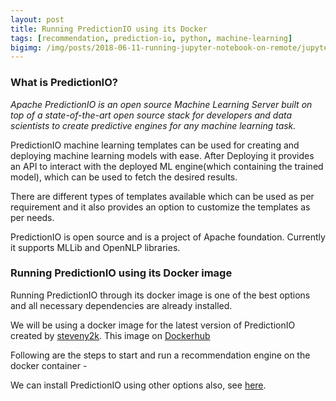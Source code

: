 ```yaml
---
layout: post
title: Running PredictionIO using its Docker
tags: [recommendation, prediction-io, python, machine-learning]
bigimg: /img/posts/2018-06-11-running-jupyter-notebook-on-remote/jupyter.png
---
```


### What is PredictionIO?

*Apache PredictionIO is an open source Machine Learning Server built on top of a state-of-the-art open source stack for developers and data scientists to create predictive engines for any machine learning task.*

PredictionIO machine learning templates can be used for creating and deploying machine learning models with ease. After Deploying it provides an API to interact with the deployed ML engine(which containing the trained model), which can be used to fetch the desired results.

There are different types of templates available which can be used as per requirement and it also provides an option to customize the templates as per needs.

PredictionIO is open source and is a project of Apache foundation. Currently it supports MLLib and OpenNLP libraries.

### Running PredictionIO using its Docker image
Running PredictionIO through its docker image is one of the best options and all necessary dependencies are already installed.

We will be using a docker image for the latest version of PredictionIO created by [steveny2k](https://github.com/steveny2k). This image on [Dockerhub](https://hub.docker.com/r/steveny/predictionio/) 

Following are the steps to start and run a recommendation engine on the docker container -

<script src="https://gist.github.com/amandeep511997/87ff0a0d3800ce88f9b66e2487316035.js"></script>

We can install PredictionIO using other options also, see [here](http://predictionio.apache.org/install/).




